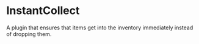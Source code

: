 # InstantCollect
A plugin that ensures that items get into the inventory immediately instead of dropping them.
